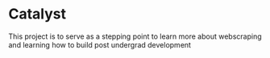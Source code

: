 # Catalyst

This project is to serve as a stepping point to learn more about webscraping and learning how to build post undergrad development
